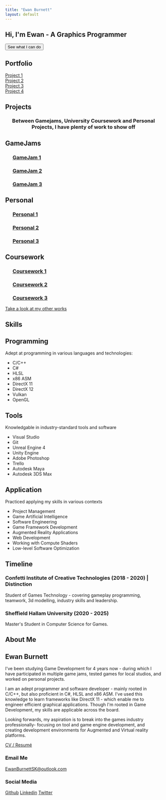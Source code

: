 ```yaml
---
title: "Ewan Burnett"
layout: default
---
```


<html>
    <head>
        <meta charset="UTF-8">
        <meta name = 'viewport' content = 'width = device-width, initial-scale = 1.0'>
        <title>Portfolio</title>
        <link rel = 'stylesheet' href = '/assets/css/stylesheet.css'>
        <link rel="stylesheet" href="/assets/css/flickity.css" media="screen">
        <link rel="stylesheet" href="/assets/css/fullscreen.css" media="screen">
    </head>
    <body>
        <section id = 'home'>
            <div class="pagewrapper">    <!--class = 'main'-->
                <div class = 'sitedemo'>
                    <!--Embed WebGl mini-project here-->
                    <canvas id = 'demoCanvas' width = '1280' height = '720'></canvas>
                    <script src="/assets/script/gl-matrix.js"></script>
                    <script src="/assets/script/sitedemo.js"></script>
                </div>
                <div class = 'tagline'>
                    <h1>Hi, I'm Ewan - A Graphics Programmer</h1>
                    <button class = 'demo' onclick = 'RunDemo()'>See what I can do</button>
                </div>
            </div>
        </section>
        <section id="portfolio">
            <div class = 'pagewrapper'> 
                <h1 class = 'title'>Portfolio</h1>
                <div class="showreel js-flickity" data-flickity='{ "wrapAround": true, "autoPlay":true, "fullscreen":true, "cellselector":".slide" }'>
                    <div class="slide" id = 'project1'><a href = '#'>Project 1</a></div>
                    <div class="slide" id = 'project2'><a href = '#'>Project 2</a></div>
                    <div class="slide" id = 'project3'><a href = '#'>Project 3</a></div>
                    <div class="slide" id = 'project4'><a href = '#'>Project 4</a></div>
                </div>    
                <div class = 'project'>
                    <h2>Projects</h2>
                    <h3 style = 'text-align: center;'>Between Gamejams, University Coursework and Personal Projects, I have plenty of work to show off </h3>
                    <div class = 'works'>
                        <div>
                            <h2>GameJams</h2>
                            <ul><a href = '#'><h3>GameJam 1</h3></a></ul>
                            <ul><a href = '#'><h3>GameJam 2</h3></a></ul>
                            <ul><a href = '#'><h3>GameJam 3</h3></a></ul>
                        </div>
                        <div>
                            <h2>Personal</h2>
                            <ul><a href = '#'><h3>Personal 1</h3></a></ul>
                            <ul><a href = '#'><h3>Personal 2</h3></a></ul>
                            <ul><a href = '#'><h3>Personal 3</h3></a></ul>
                        </div>
                        <div>
                            <h2>Coursework</h2>
                            <ul><a href = '#'><h3>Coursework 1</h3></a></ul>
                            <ul><a href = '#'><h3>Coursework 2</h3></a></ul>
                            <ul><a href = '#'><h3>Coursework 3</h3></a></ul>
                        </div>
                    </div>
                    <a href = '/projects/'>Take a look at my other works</a>
                </div>            
            </div>
        </section>
        <section id="skills">
       <div class = 'pagewrapper'>
            <h1 class = 'title'>Skills</h1>
            <div class = 'tech'>
                <div class = 'skill'>
                    <h2>Programming</h2>
                    <p>Adept at programming in various languages and technologies:</p>
                    <ul>
                        <li>C/C++</li>
                        <li>C#</li>
                        <li>HLSL</li>
                        <li>x86 ASM</li>
                        <li>DirectX 11</li>
                        <li>DirectX 12</li>
                        <li>Vulkan</li>
                        <li>OpenGL</li>
                    </ul>
                </div>
                <div class = 'skill'>
                    <h2>Tools</h2>
                    <p>Knowledgable in industry-standard tools and software</p>
                    <ul>
                        <li>Visual Studio</li>
                        <li>Git</li>
                        <li>Unreal Engine 4</li>
                        <li>Unity Engine</li>
                        <li>Adobe Photoshop</li>
                        <li>Trello</li>
                        <li>Autodesk Maya</li>
                        <li>Autodesk 3DS Max</li>
                    </ul>
                </div>
                <div class = 'skill'>
                    <h2>Application</h2>
                    <p>Practiced applying my skills in various contexts</p>
                    <ul>
                        <li>Project Management</li>
                        <li>Game Artificial Intelligence</li>
                        <li>Software Engineering</li>
                        <li>Game Framework Development</li>
                        <li>Augmented Reality Applications</li>
                        <li>Web Development</li>
                        <li>Working with Compute Shaders</li>
                        <li>Low-level Software Optimization</li>
                    </ul>
                </div>
            </div>
            <div class = 'timeline'>
            <h2>Timeline</h2>
                    <div>
                        <h3>Confetti Institute of Creative Technologies (2018 - 2020) | Distinction</h3>
                        <p>Student of Games Technology - covering gameplay programming, teamwork, 3d modelling, industry skills and leadership.</p>
                    </div>
                    <div>
                        <h3>Sheffield Hallam University (2020 - 2025)</h3>
                        <p>Master's Student in Computer Science for Games.</p>
                    </div>
            </div>
        </div>
       </section>
       <section id = "details">
       <div class = 'pagewrapper'>
            <h1 class = 'title'>About Me</h1>
            <div class = 'about'>
                    <div class = 'promoimage'></div>
                    <div id = 'intro'>
                        <div id = 'summary'>
                            <h2>Ewan Burnett</h2>
                            <p>I've been studying Game Development for 4 years now - during which I have participated in multiple game jams, tested games for local studios, and worked on personal projects. </p>
                            <p>
                            I am an adept programmer and software developer - mainly rooted in C/C++, but also proficient in C#, HLSL and x86 ASM. I've used this knowledge to learn frameworks like DirectX 11 - which enable me to engineer efficient graphical applications. Though I'm rooted in Game Development, my skills are applicable across the board.
                            </p>
                            <p>
                            Looking forwards, my aspiration is to break into the games industry professionally- focusing on tool and game engine development, and creating development environments for Augmented and Virtual reality platforms. 
                            </p>
                            <a href = '/resources/Ewan Burnett CV 2021-2022.pdf'>CV / Resumé</a>
                        </div>
                        <div class="contact">
                            <div id = 'email'>
                                <h3>Email Me</h3>
                                <a href = 'mailto:ewanburnettsk@outlook.com'>EwanBurnettSK@outlook.com</a>
                            </div>
                            <div id = 'social'>
                                <h3>Social Media</h3>                            
                                    <a href = 'https://github.com/ewanburnett'>Github</a>
                                    <a href = 'https://www.linkedin.com/in/ewanburnettsk'>Linkedin</a>
                                    <a href = 'https://twitter.com/strikerdev_'>Twitter</a>                            
                            </div>
                        </div>
                    </div>
            </div>
           </div>
       </section>
       <script src="/assets/script/flickity.pkgd.min.js"></script>
       <script src="/assets/script/fullscreen.js"></script>
    </body>
</html>

